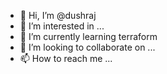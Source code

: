 - 👋 Hi, I’m @dushraj
- 👀 I’m interested in ...
- 🌱 I’m currently learning terraform
- 💞️ I’m looking to collaborate on ...
- 📫 How to reach me ...

<!---
dushraj/dushraj is a ✨ special ✨ repository because its `README.md` (this file) appears on your GitHub profile.
You can click the Preview link to take a look at your changes.
--->

